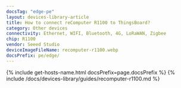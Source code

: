 ```yaml
---
docsTag: "edge-pe"
layout: devices-library-article
title: How to connect reComputer R1100 to ThingsBoard?
category: Other devices
connectivity: Ethernet, WIFI, Bluetooth, 4G, LoRaWAN, Zigbee
chip: R1100
vendor: Seeed Studio
deviceImageFileName: recomputer-r1100.webp
docsPrefix: pe/edge/
---
```





{% include get-hosts-name.html docsPrefix=page.docsPrefix %}
{% include /docs/devices-library/guides/recomputer-r1100.md %}